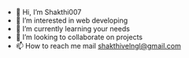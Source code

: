 - 👋 Hi, I’m Shakthi007
- 👀 I’m interested in web developing
- 🌱 I’m currently learning your needs
- 💞️ I’m looking to collaborate on projects
- 📫 How to reach me mail shakthivelngl@gmail.com

<!---
its-me-shakthi/its-me-shakthi is a ✨ special ✨ repository because its `README.md` (this file) appears on your GitHub profile.
You can click the Preview link to take a look at your changes.
--->
